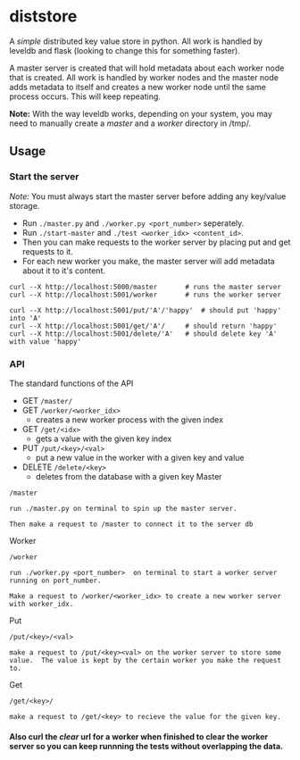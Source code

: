 # diststore

A *simple* distributed key value store in python. All work is handled by leveldb and flask (looking to change this for something faster).

A master server is created that will hold metadata about each worker node that is created. All work is handled by worker nodes and the master node adds metadata to itself and creates a new worker node until the same process occurs. This will keep repeating.

**Note:** With the way leveldb works, depending on your system, you may need to manually create a *master* and a *worker* directory in /tmp/.


## Usage

### Start the server
*Note:* You must always start the master server before adding any key/value storage.

- Run `./master.py` and `./worker.py <port_number>` seperately. 
- Run `./start-master` and `./test <worker_idx> <content_id>`.
- Then you can make requests to the worker server by placing put and get requests to it.
- For each new worker you make, the master server will add metadata about it to it's content.

```
curl --X http://localhost:5000/master 		# runs the master server
curl --X http://localhost:5001/worker		# runs the worker server

curl --X http://localhost:5001/put/'A'/'happy'  # should put 'happy' into 'A'
curl --X http://localhost:5001/get/'A'/		# should return 'happy'
curl --X http://localhost:5001/delete/'A'	# should delete key 'A' with value 'happy' 
```
### API
The standard functions of the API
- GET `/master/`
- GET `/worker/<worker_idx>`
	- creates a new worker process with the given index	
- GET `/get/<idx>`
	- gets a value with the given key index 
- PUT `/put/<key>/<val>`
	- put a new value in the worker with a given key and value
- DELETE `/delete/<key>`
	- deletes from the database with a given key
Master
```
/master

run ./master.py on terminal to spin up the master server. 

Then make a request to /master to connect it to the server db 
```

Worker
```
/worker

run ./worker.py <port_number>  on terminal to start a worker server running on port_number. 

Make a request to /worker/<worker_idx> to create a new worker server with worker_idx.
```

Put
```
/put/<key>/<val>

make a request to /put/<key><val> on the worker server to store some value.  The value is kept by the certain worker you make the request to. 
```
Get
```
/get/<key>/

make a request to /get/<key> to recieve the value for the given key.
```

#### Also curl the *clear* url for a worker when finished to clear the  worker server so you can keep runnning the tests without overlapping the data.
